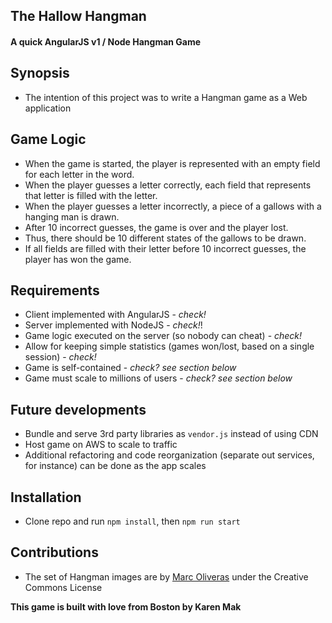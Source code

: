 ## The Hallow Hangman
#### A quick AngularJS v1 / Node Hangman Game


## Synopsis
* The intention of this project was to write a Hangman game as a Web application

## Game Logic
* When the game is started, the player is represented with an empty field for each letter in the word.
* When the player guesses a letter correctly, each field that represents that letter is filled with the letter.
* When the player guesses a letter incorrectly, a piece of a gallows with a hanging man is drawn.
* After 10 incorrect guesses, the game is over and the player lost.
* Thus, there should be 10 different states of the gallows to be drawn.
* If all fields are filled with their letter before 10 incorrect guesses, the player has won the game.

## Requirements
* Client implemented with AngularJS - *check!*
* Server implemented with NodeJS - *check!*!
* Game logic executed on the server (so nobody can cheat) - *check!*
* Allow for keeping simple statistics (games won/lost, based on a single session) - *check!*
* Game is self-contained - *check? see section below*
* Game must scale to millions of users - *check? see section below*

## Future developments
* Bundle and serve 3rd party libraries as ```vendor.js``` instead of using CDN
* Host game on AWS to scale to traffic
* Additional refactoring and code reorganization (separate out services, for instance) can be done as the app scales

## Installation
* Clone repo and run ```npm install```, then ```npm run start```

## Contributions
* The set of Hangman images are by [Marc Oliveras](http://oligalma.com) under the Creative Commons License

**This game is built with love from Boston by Karen Mak**
